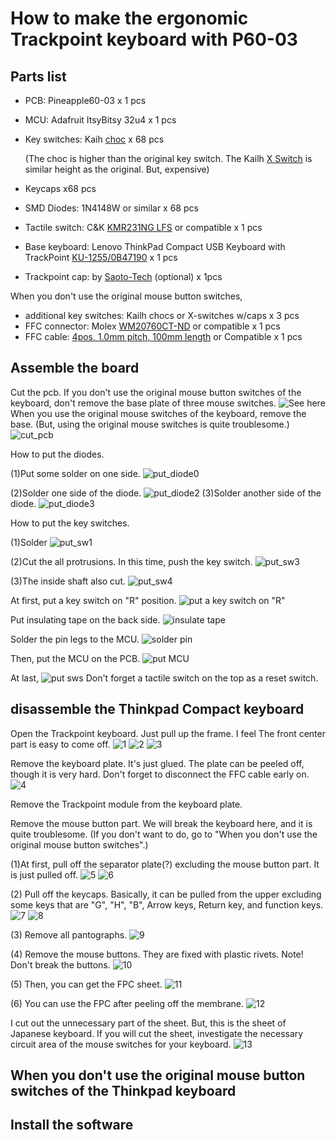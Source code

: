 # How to make the ergonomic Trackpoint keyboard with P60-03

## Parts list
- PCB: Pineapple60-03 x 1 pcs
- MCU: Adafruit ItsyBitsy 32u4 x 1 pcs
- Key switches: Kaih [choc](https://www.kailhswitch.com/mechanical-keyboard-switches/low-profile-key-switches/linear-mechanical-keyboard-switches.html) x 68 pcs

    (The choc is higher than the original key switch. The Kailh [X Switch](https://www.kailhswitch.com/mechanical-keyboard-switches/low-profile-key-switches/thin-notebook-mechanical-key-switch.html) is similar height as the original. But, expensive)
- Keycaps x68 pcs
- SMD Diodes: 1N4148W or similar x 68 pcs
- Tactile switch: C&K [KMR231NG LFS](https://www.digikey.jp/product-detail/ja/c-k/KMR231NG-LFS/CKN10246CT-ND/2176497) or compatible x 1 pcs
- Base keyboard: Lenovo ThinkPad Compact USB Keyboard with TrackPoint [KU-1255/0B47190](https://support.lenovo.com/us/en/solutions/pd026745-thinkpad-compact-usb-keyboard-with-trackpoint-overview-and-service-parts) x 1 pcs
- Trackpoint cap: by [Saoto-Tech](https://www.etsy.com/shop/SaotoTech) (optional) x 1pcs

When you don't use the original mouse button switches,
- additional key switches: Kailh chocs or X-switches w/caps x 3 pcs
- FFC connector: Molex [WM20760CT-ND](https://www.digikey.com/en/products/detail/molex/2005280040/6099554) or compatible x 1 pcs
- FFC cable: [4pos, 1.0mm pitch, 100mm length](https://www.digikey.com/en/products/detail/w%C3%BCrth-elektronik/686704100001/4573338) or Compatible x 1 pcs


## Assemble the board
Cut the pcb. 
If you don't use the original mouse button switches of the keyboard, don't remove the base plate of three mouse switches. 
![See here](pics/01_cut_pcb0.jpg)
When you use the original mouse switches of the keyboard, remove the base.
(But, using the original mouse switches is quite troublesome.)
![cut_pcb](pics/02_cut_pcb1.jpg)

How to put the diodes.

(1)Put some solder on one side.
![put_diode0](pics/put_diode0.jpg)

(2)Solder one side of the diode.
![put_diode2](pics/put_diode2.jpg)
(3)Solder another side of the diode.
![put_diode3](pics/put_diode3.jpg)

How to put the key switches.

(1)Solder
![put_sw1](pics/put_sw1.jpg)

(2)Cut the all protrusions. In this time, push the key switch.
![put_sw3](pics/put_sw3.jpg)

(3)The inside shaft also cut.
![put_sw4](pics/put_sw4.jpg)

At first, put a key switch on "R" position.
![put a key switch on "R"](pics/03_put_R_sw.jpg)

Put insulating tape on the back side.
![insulate tape](pics/04_put_insulate_tape.jpg)

Solder the pin legs to the MCU.
![solder pin](pics/05_solder_pins.jpg)

Then, put the MCU on the PCB.
![put MCU](pics/06_put_mcu.jpg)

At last,
![put sws](pics/07_put_sws.jpg)
Don't forget a tactile switch on the top as a reset switch.

## disassemble the Thinkpad Compact keyboard

Open the Trackpoint keyboard. Just pull up the frame. I feel The front center part is easy to come off.
![1](pics/disassemble_keyboard1.jpg)
![2](pics/disassemble_keyboard2.jpg)
![3](pics/disassemble_keyboard3.jpg)

Remove the keyboard plate. It's just glued. The plate can be peeled off, though it is very hard.
Don't forget to disconnect the FFC cable early on.
![4](pics/disassemble_keyboard4.jpg)

Remove the Trackpoint module from the keyboard plate.

Remove the mouse button part. We will break the keyboard here, and it is quite troublesome. (If you don't want to do, go to "When you don't use the original mouse button switches".)

(1)At first, pull off the separator plate(?) excluding the mouse button part. It is just pulled off. 
![5](pics/disassemble_keyboard5.jpg)
![6](pics/disassemble_keyboard6.jpg)

(2) Pull off the keycaps. Basically, it can be pulled from the upper excluding some keys that are "G", "H", "B", Arrow keys, Return key, and function keys.
![7](pics/disassemble_keyboard7.jpg)
![8](pics/disassemble_keyboard8.jpg)

(3) Remove all pantographs.
![9](pics/disassemble_keyboard9.jpg)

(4) Remove the mouse buttons. They are fixed with plastic rivets.
Note! Don't break the buttons.
![10](pics/disassemble_keyboard10.jpg)

(5) Then, you can get the FPC sheet.
![11](pics/disassemble_keyboard11.jpg)

(6) You can use the FPC after peeling off the membrane.
![12](pics/disassemble_keyboard12.jpg)

I cut out the unnecessary part of the sheet. But, this is the sheet of Japanese keyboard. If you will cut the sheet, investigate the necessary circuit area of the mouse switches for your keyboard.
![13](pics/disassemble_keyboard13.jpg)



## When you don't use the original mouse button switches of the Thinkpad keyboard

## Install the software